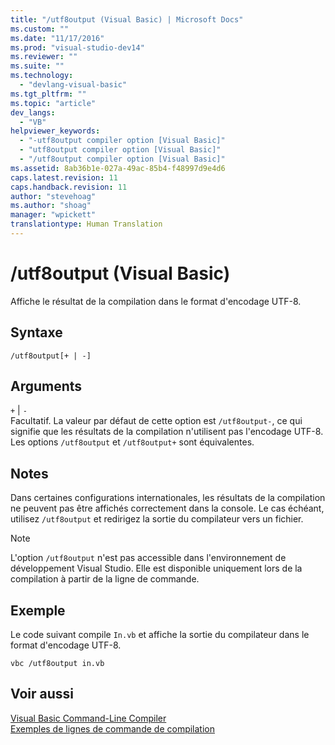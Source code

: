 ```yaml
---
title: "/utf8output (Visual Basic) | Microsoft Docs"
ms.custom: ""
ms.date: "11/17/2016"
ms.prod: "visual-studio-dev14"
ms.reviewer: ""
ms.suite: ""
ms.technology: 
  - "devlang-visual-basic"
ms.tgt_pltfrm: ""
ms.topic: "article"
dev_langs: 
  - "VB"
helpviewer_keywords: 
  - "-utf8output compiler option [Visual Basic]"
  - "utf8output compiler option [Visual Basic]"
  - "/utf8output compiler option [Visual Basic]"
ms.assetid: 8ab36b1e-027a-49ac-85b4-f48997d9e4d6
caps.latest.revision: 11
caps.handback.revision: 11
author: "stevehoag"
ms.author: "shoag"
manager: "wpickett"
translationtype: Human Translation
---
```

# /utf8output (Visual Basic)
Affiche le résultat de la compilation dans le format d'encodage UTF\-8.  
  
## Syntaxe  
  
```  
/utf8output[+ | -]  
```  
  
## Arguments  
 `+` &#124; `-`  
 Facultatif.  La valeur par défaut de cette option est `/utf8output-`, ce qui signifie que les résultats de la compilation n'utilisent pas l'encodage UTF\-8.  Les options `/utf8output` et `/utf8output+` sont équivalentes.  
  
## Notes  
 Dans certaines configurations internationales, les résultats de la compilation ne peuvent pas être affichés correctement dans la console.  Le cas échéant, utilisez `/utf8output` et redirigez la sortie du compilateur vers un fichier.  
  
> [!NOTE]
>  L'option `/utf8output` n'est pas accessible dans l'environnement de développement Visual Studio. Elle est disponible uniquement lors de la compilation à partir de la ligne de commande.  
  
## Exemple  
 Le code suivant compile `In.vb` et affiche la sortie du compilateur dans le format d'encodage UTF\-8.  
  
```  
vbc /utf8output in.vb  
```  
  
## Voir aussi  
 [Visual Basic Command\-Line Compiler](../../../visual-basic/reference/command-line-compiler/index.md)   
 [Exemples de lignes de commande de compilation](../../../visual-basic/reference/command-line-compiler/sample-compilation-command-lines.md)
